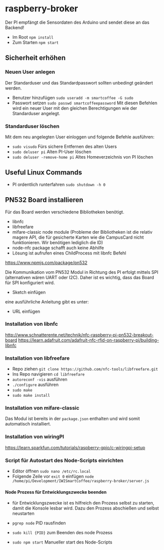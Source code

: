 # raspberry-broker
Der PI empfängt die Sensordaten des Arduino und sendet diese an das Backend!

* Im Root ``npm install``
* Zum Starten ``npm start``

## Sicherheit erhöhen
### Neuen User anlegen
Der Standarduser und das Standardpasswort sollten unbedingt geändert werden.
* Benutzer hinzufügen ``sudo useradd -m smartcoffee -G sudo``
* Passwort setzen ``sudo passwd smartcoffeepassword``
Mit diesen Befehlen wird ein neuer User mit den gleichen Berechtigungen wie der
Standarduser angelegt.
### Standarduser löschen
Mit dem neu angelegten User einloggen und folgende Befehle ausführen:
* ``sudo visudo`` Fürs sichere Entfernen des alten Users
* ``sudo deluser pi`` Alten PI-User löschen
* ``sudo deluser -remove-home pi`` Altes Homeverzeichnis von PI löschen



## Useful Linux Commands
* PI ordentlich runterfahren ``sudo shutdown -h 0``


## PN532 Board installieren
Für das Board werden verschiedene Bibliotheken benötigt.
* libnfc
* libfreefare
* mifare-classic node module (Probleme der Bibliotheken ist die relativ magere API, die für gesicherte Karten wie die CampusCard nicht funktionieren. Wir benötigen lediglich die ID)
* node-nfc package schafft auch keine Abhilfe
* Lösung ist aufrufen eines ChildProcess mit libnfc Befehl

https://www.npmjs.com/package/pn532

Die Kommunikation vom PN532 Modul in Richtung des PI erfolgt mittels SPI (alternativen wären UART oder I2C). Daher ist es wichtig, dass das Board für SPI konfiguriert wird.

* Sketch einfügen

eine ausführliche Anleitung gibt es unter:
* URL einfügen



### Installation von libnfc
http://www.schnatterente.net/technik/nfc-raspberry-pi-pn532-breakout-board
https://learn.adafruit.com/adafruit-nfc-rfid-on-raspberry-pi/building-libnfc
### Installation von libfreefare
* Repo ziehen ``git clone https://github.com/nfc-tools/libfreefare.git``
* Ins Repo navigieren ``cd libfreefare``
* ``autoreconf -vis`` ausführen
* ``./configure``  ausführen
* ``sudo make``
* ``sudo make install``

### Installation von mifare-classic
Das Modul ist bereits in der ``package.json`` enthalten und wird somit automatisch installiert.

### Installation von wiringPI
https://learn.sparkfun.com/tutorials/raspberry-gpio/c-wiringpi-setup


### Script für Autostart des Node-Scripts einrichten ###
* Editor öffnen ``sudo nano /etc/rc.local``
* Folgende Zeile vor ``exit 0`` einfügen
``node /home/pi/Development/IWISmartCoffee/raspberry-broker/server.js``

#### Node Prozess für Entwicklungszwecke beenden
* für Entwicklungszwecke ist es hilfreich den Prozess selbst zu starten, damit die Konsole lesbar wird. Dazu den Prozess abschießen und selbst neustarten

* ``pgrep node`` PID rausfinden
* ``sudo kill {PID}`` zum Beenden des node Prozess
* ``sudo npm start`` Manueller start des Node-Scripts
